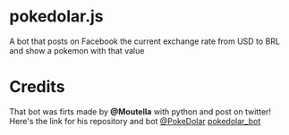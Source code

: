 # pokedolar.js
A bot that posts on Facebook the current exchange rate from USD to  BRL and show a pokemon with that value

# Credits
That bot was firts made by **@Moutella** with python and post on twitter!
Here's the link for his repository and bot
[@PokeDolar](https://twitter.com/PokeDolar)
[pokedolar_bot](https://github.com/Moutella/pokedolar_bot)

